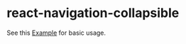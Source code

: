 # react-navigation-collapsible

See this [Example](https://github.com/benevbright/react-navigation-collapsible/tree/master/example) for basic usage.
